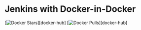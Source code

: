 # Jenkins with Docker-in-Docker
[![Docker Stars](https://img.shields.io/docker/stars/ppottie/jenkins-dind.svg)][docker-hub]
[![Docker Pulls](https://img.shields.io/docker/pull/ppottie/jenkins-dind.svg)][docker-hub]


